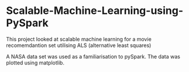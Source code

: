 # Scalable-Machine-Learning-using-PySpark
This project looked at scalable machine learning for a movie recomemdantion set utilising ALS (alternative least squares)

A NASA data set was used as a familiarisation to pySpark. The data was plotted using matplotlib.
